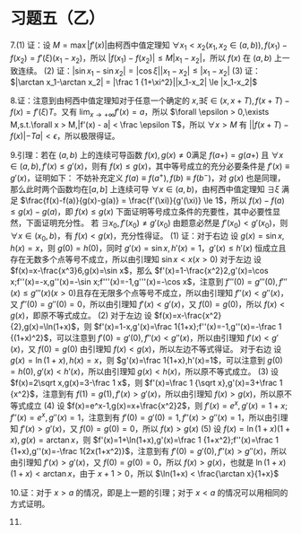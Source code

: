 # 习题五（乙）

7.(1) 证：设 $M = \max |f'(x)|$由柯西中值定理知 $\forall x_1 < x_2(x_1,x_2 \in(a,b)),f(x_1)-f(x_2) = f'(\xi)(x_1-x_2)$，所以 $|f(x_1)-f(x_2)| \le M|x_1-x_2|$，所以 $f(x)$ 在 $(a,b)$ 上一致连续。
(2) 证：$|\sin x_1 - \sin x_2| = |\cos \xi||x_1-x_2| \le |x_1-x_2|$
(3) 证：$|\arctan x_1-\arctan x_2| = |\frac 1 {1+\xi^2}||x_1-x_2| \le |x_1-x_2|$

8.证：注意到由柯西中值定理知对于任意一个确定的 $x$,$\exists \xi \in(x,x+T),f(x+T)-f(x)=f'(\xi)T$。又有 $\lim _ {x\to+\infty}f'(x)=a$，所以 $\forall \epsilon > 0,\exists M,s.t.\forall x > M,|f'(x) - a| < \frac \epsilon T$，所以 $\forall x > M$ 有 $||f(x+T)-f(x)| - Ta| < \epsilon$，所以极限得证。

9.引理：若在 $(a,b)$ 上的连续可导函数 $f(x),g(x)\neq 0$满足 $f(a+)=g(a+)$ 且 $\forall x \in (a,b),f'(x)\le g'(x)$，则有 $f(x) \le g(x)$，其中等号成立的充分必要条件是 $f'(x)\equiv g'(x)$，证明如下：
不妨补充定义 $f(a) \equiv f(a^+),f(b) \equiv f(b^-)$，对 $g(x)$ 也是同理，那么此时两个函数均在$[a,b]$ 上连续可导
$\forall x\in(a,b)$，由柯西中值定理知 $\exists \xi$ 满足 $\frac{f(x)-f(a)}{g(x)-g(a)} = \frac{f'(\xi)}{g'(\xi)} \le 1$，所以 $f(x)-f(a)\le g(x)-g(a)$，即 $f(x) \le g(x)$
下面证明等号成立条件的充要性，其中必要性显然，下面证明充分性。
若 $\exists x_0,f'(x_0)\neq g'(x_0)$ 由题意必然是 $f'(x_0) < g'(x_0)$，则 $\forall x \in(x_0,b)$，有 $f(x) < g(x)$，充分性得证。
(1) 证：对于右边
设 $g(x)=\sin x,h(x)=x$，则 $g(0)=h(0)$，同时 $g'(x)=\sin x,h'(x)=1$，$g'(x) \le h'(x)$ 恒成立且存在无数多个点等号不成立，所以由引理知 $\sin x < x(x > 0)$
对于左边
设 $f(x)=x-\frac{x^3}6,g(x)=\sin x$，那么 $f'(x)=1-\frac{x^2}2,g'(x)=\cos x;f''(x)=-x,g''(x)=-\sin x;f'''(x)=-1,g'''(x)=-\cos x$，注意到 $f'''(0)=g'''(0),f'''(x) \le g'''(x)(x > 0)$且存在无限多个点等号不成立，所以由引理知 $f''(x) < g''(x)$，又 $f''(0)=g''(0)=0$，所以由引理知 $f'(x) < g'(x)$，又 $f(0)=g(0)$，所以 $f(x) < g(x)$，即原不等式成立。
(2) 对于左边
设 $f(x)=x-\frac{x^2}{2},g(x)=\ln(1+x)$，则 $f'(x)=1-x,g'(x)=\frac 1{1+x};f''(x)=-1,g''(x)=-\frac 1 {(1+x)^2}$，可以注意到 $f'(0)=g'(0),f''(x) < g''(x)$，所以由引理知 $f'(x) < g'(x)$，又 $f(0)=g(0)$ 由引理知 $f(x) < g(x)$，所以左边不等式得证。
对于右边
设 $g(x)=\ln(1+x),h(x)=x$，则 $g'(x)=\frac 1{1+x},h'(x)=1$，可以注意到 $g(0)=h(0),g'(x) < h'(x)$，所以由引理知 $g(x) < h(x)$，所以原不等式成立。
(3) 设 $f(x)=2\sqrt x,g(x)=3-\frac 1 x$，则 $f'(x)=\frac 1 {\sqrt x},g'(x)=3+\frac 1 {x^2}$，注意到有 $f(1)=g(1),f'(x) > g'(x)$，所以由引理知 $f(x) > g(x)$，所以原不等式成立
(4) 设 $f(x)=e^x-1,g(x)=x+\frac{x^2}2$，则 $f'(x)=e^x,g'(x)=1+x;f''(x)=e^x,g''(x)=1$，注意到有 $f'(0)=g'(0)=1,f''(x) > g''(x) = 1$，所以由引理知 $f'(x) > g'(x)$，又 $f(0)=g(0)=0$，所以 $f(x) > g(x)$
(5) 设 $f(x)=\ln(1+x)(1+x),g(x)=\arctan x$，则 $f'(x)=1+\ln(1+x),g'(x)=\frac 1 {1+x^2};f''(x)=\frac 1 {1+x},g''(x)=-\frac 1{2x(1+x^2)}$，注意到有 $f'(0)=g'(0),f''(x) > g''(x)$，所以由引理知 $f'(x) > g'(x)$，又 $f(0)=g(0)=0$，所以 $f(x) > g(x)$，也就是 $\ln(1+x)(1+x) < \arctan x$，由于 $x+1 > 0$，所以 $\ln(1+x) < \frac{\arctan x}{1+x}$

10.证：对于 $x > a$ 的情况，即是上一题的引理；对于 $x < a$ 的情况可以用相同的方式证明。

11.